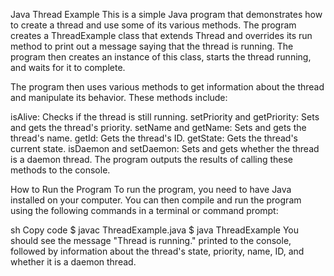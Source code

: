 Java Thread Example This is a simple Java program that demonstrates how to create a thread and use some of its various methods. The program creates a ThreadExample class that extends Thread and overrides its run method to print out a message saying that the thread is running. The program then creates an instance of this class, starts the thread running, and waits for it to complete.

The program then uses various methods to get information about the thread and manipulate its behavior. These methods include:

isAlive: Checks if the thread is still running. setPriority and getPriority: Sets and gets the thread's priority. setName and getName: Sets and gets the thread's name. getId: Gets the thread's ID. getState: Gets the thread's current state. isDaemon and setDaemon: Sets and gets whether the thread is a daemon thread. The program outputs the results of calling these methods to the console.

How to Run the Program To run the program, you need to have Java installed on your computer. You can then compile and run the program using the following commands in a terminal or command prompt:

sh Copy code $ javac ThreadExample.java $ java ThreadExample You should see the message "Thread is running." printed to the console, followed by information about the thread's state, priority, name, ID, and whether it is a daemon thread.
